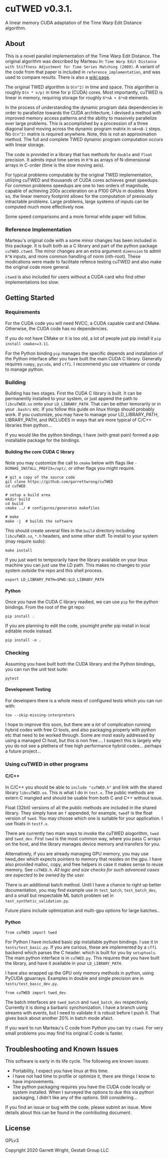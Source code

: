 # cuTWED v0.3.1.

A linear memory CUDA adaptation of the Time Warp Edit Distance algorithm.

## About

This is a novel parallel implementation of the Time Warp Edit Distance.
The original algorithm was described by Marteau in:
    `Time Warp Edit Distance with Stiffness Adjustment for Time Series Matching (2009)`.
A variant of the code from that paper is included in `reference_implementation`,
and was used to compare results. There is also a
[wiki page](https://en.wikipedia.org/wiki/Time_Warp_Edit_Distance).

The original TWED algorithm is `O(n^2)` in time and space.
This algorithm is roughly `O(n * n/p)` in time for p (CUDA) cores.
Most importantly, cuTWED is linear in memory,
requiring storage for roughly `6*nA + 6*nB` elements.

In the process of understanding the dynamic program data dependencies in order to parallelize
towards the CUDA architecture, I devised a method with improved memory access patterns
and the ability to massively parallelize over large problems.
This is accomplished by a procession of a three diagonal band moving across the dynamic
program matrix in `nA+nB-1` steps.  No `O(n^2)` matrix is required anywhere.
Note, this is not an approximation method.  The full and complete TWED dynamic program
computation occurs with linear storage.

The code is provided in a library that has methods for `double` and `float` precision.
It admits input time series in `R^N` as arrays of N-dimensional arrays in C-order
(time is the slow moving axis).

For typical problems computable by the original TWED implementation,
utilizing cuTWED and thousands of CUDA cores achieves great speedups.
For common problems speedups are one to two orders of magnitude,
capable of achieving 200x acceleration on a P100 GPUs in doubles.
More so, the linear memory footprint allows for the computation
of previously intractable problems.  Large problems, large systems
of inputs can be computed much more effectively now.

Some speed comparisons and a more formal white paper will follow.

### Reference Implementation

Marteau's original code with a some minor changes has been included in this package.
It is built both as a C library and part of the python package  `cuTWED.ctwed`.
The minor changes are an extra argument `dimension` to admit `R^N` inputs,
and more common handling of norm (nth-root).  These modications
were made to facilitate refence testing cuTWED and also make the original code more general.

`ctwed` is also included for users without a CUDA card who find other implementations too slow.

## Getting Started

### Requirements

For the CUDA code you will need NVCC, a CUDA capable card and CMake.
Otherwise, the CUDA code has no dependencies.

If you do not have CMake or it is too old, a lot of people just pip install it `pip install cmake>=3.11`.

For the Python binding `pip` manages the specific depends and installation of the Python
interface after you have built the main CUDA C library.  Generally requires
`numpy`, `pycuda`, and `cffi`.  I recommend you use virtualenv or conda to manage python.

### Building

Building has two stages.  First the CUDA C library is built.  It can be permanently installed to your system,
or just append the path to  `libcuTWED.so` onto your `LD_LIBRARY_PATH`.  That can be either temorarily or in your
`.bashrc` etc.  If you follow this guide on linux things should probably work.  If you customize, you may have to
manage your LD_LIBRARY_PATH, LIBRARY_PATH, and INCLUDES in ways that are more typical of C/C++ libraries then python...

If you would like the python bindings, I have (with great pain) formed a pip installable package for the bindings.

#### Building the core CUDA C library

Note you may customize the call to `cmake` below with flags like `-DCMAKE_INSTALL_PREFIX=/opt/`, or other flags
you might require.

```
# git a copy of the source code
git clone https://github.com/garrettwrong/cuTWED
cd cuTWED

# setup a build area
mkdir build
cd build
cmake ../ # configures/generates makefiles

# make
make -j  # builds the software
```

This should create several files in the `build` directory including `libcuTWED.so`, `*.h` headers, and some other stuff.
To install to your system (may require sudo):

```
make install
```

If you just want to temporarily have the library available on your linux machine you can just use the LD path.
This makes no changes to your system outside the repo and this shell process.
```
export LD_LIBRARY_PATH=$PWD:$LD_LIBRARY_PATH
```

#### Python
Once you have the CUDA C library readied, we can use `pip` for the python bindings. From the root of the git repo:

```
pip install .
```

If you are planning to edit the code, youmight prefer pip install in local editable mode instead.
```
pip install -e .
```

### Checking

Assuming you have built both the CUDA library and the Python bindings, you can run the unit test suite:

```
pytest
```

#### Development Testing

For developers there is a whole mess of configured tests which you can run with:

```
tox --skip-missing-interpreters
```

I hope to improve this soon, but there are a _lot_ of complication running hybrid codes with
free CI tools, and also packaging properly with python etc that need to be worked through.  Some are most
easily addressed by using a managed CI host, but this is non free.... I suspect this
is largely why you do not see a plethera of free high performance hybrid codes... perhaps a future project...

### Using cuTWED in other programs

#### C/C++

In C/C++ you should be able to `include "cuTWED.h"` and link with the shared library `libcuTWED.so`.
This is what I do in `test.x`.  The public methods are extern C mangled and should be usable
from both C and C++ without issue.

Float (32bit) versions of all the public methods are included in the shared library.
They simply have an `f` appended, for example, `twedf` is the float version of `twed`.
You may choose which one is suitable for your application.  I use floats in `testf.x`.

There are currently two main ways to invoke the cuTWED alogorithm, `twed` and `twed_dev`.
First `twed` is the most common way, where you pass C arrays on the host,
and the library manages device memory and transfers for you.

Alternatively, if you are already managing GPU memory,
you may use twed_dev which expects pointers to memory that resides on the gpu.
I have also provided malloc, copy, and free helpers in case it makes sense to reuse memory.
See `cuTWED.h`.
_All logic and size checks for such advanced cases are expected to be owned by the user._

There is an additional batch method.  Until I have a chance to right up better documentation,
you may find example use in `test_batch`, `test_batch_dev`, and a small but respectable ML batch problem set in `test_synthetic_validation.py`.

Future plans include optimization and multi-gpu options for large batches..

#### Python

```
from cuTWED import twed
```

For Python I have included basic pip installable python bindings.  I use it in `tests/test_basic.py`.
If you are curious, these are implemented by a `cffi` backend which parses the C header.
which is built for you by `setuptools`. The main python interface is in `cuTWED.py`.
This requires that you have built the library, and have it available in your `LD_LIBRARY_PATH`.

I have also wrapped up the GPU only memory methods in python, using PyCUDA gpuarrays.
Examples in double and single precision are in `tests/test_basic_dev.py`.

```
from cuTWED import twed_dev
```

The batch interfaces are `twed_batch` and `twed_batch_dev` respectively.  Currently it is doing a barbaric synchonization.  I have a branch using streams with events, but I need to validate it is robust before I push it. That gives back about another 20% in batch mode afaict.

If you want to run Marteau's C code from Python you can try `ctwed`. For very small problems you may find his original C code is faster.

## Troubleshooting and Known Issues

This software is early in its life cycle. The following are known issues:

* Portability, I expect you have linux at this time.
* I have not had time to profile or optimize it, there are things I know to have improvements.
* The python packaging requires you have the CUDA code locally or system installed.  When I surveyed the options to due this via python packaging, I didn't like any of the options. Still considering...

If you find an issue or bug with the code, please submit an issue.  More details about this can be found in the contributing document.

## License

GPLv3

Copyright 2020 Garrett Wright, Gestalt Group LLC
